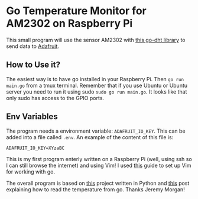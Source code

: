 # Go Temperature Monitor for AM2302 on Raspberry Pi

This small program will use the sensor AM2302 with [this go-dht library](github.com/MichaelS11/go-dht) to send data to [Adafruit](io.adafruit.com).

## How to Use it?

The easiest way is to have go installed in your Raspberry Pi. Then `go run main.go` from a tmux terminal. Remember that if you use Ubuntu or Ubuntu server you need to run it using sudo `sudo go run main.go`. It looks like that only sudo has access to the GPIO ports.

## Env Variables

The program needs a environment variable: `ADAFRUIT_IO_KEY`. This can be added into a file called `.env`. An example of the content of this file is:

```
ADAFRUIT_IO_KEY=XYzaBC
```

This is my first program enterly written on a Raspberry Pi (well, using ssh so I can still browse the internet) and using Vim! I used [this](https://tpaschalis.github.io/vim-go-setup/) guide to set up Vim for working with go. 

The overall program is based on [this](https://www.jeremymorgan.com/tutorials/raspberry-pi/how-to-iot-adafruit-raspberrypi/) project written in Python and [this](https://www.jeremymorgan.com/tutorials/go/get-temperature-raspberry-pi-go/) post explaining how to read the temperature from go. Thanks Jeremy Morgan!
